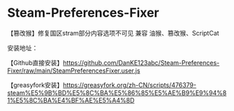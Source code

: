 # Steam-Preferences-Fixer
【篡改猴】修复国区stram部分内容选项不可见
兼容 油猴、篡改猴、ScriptCat

安装地址：

【Github直接安装】https://github.com/DanKE123abc/Steam-Preferences-Fixer/raw/main/SteamPreferencesFixer.user.js

【greasyfork安装】https://greasyfork.org/zh-CN/scripts/476379-steam%E5%9B%BD%E5%8C%BA%E5%86%85%E5%AE%B9%E9%94%81%E5%8C%BA%E4%BF%AE%E5%A4%8D
